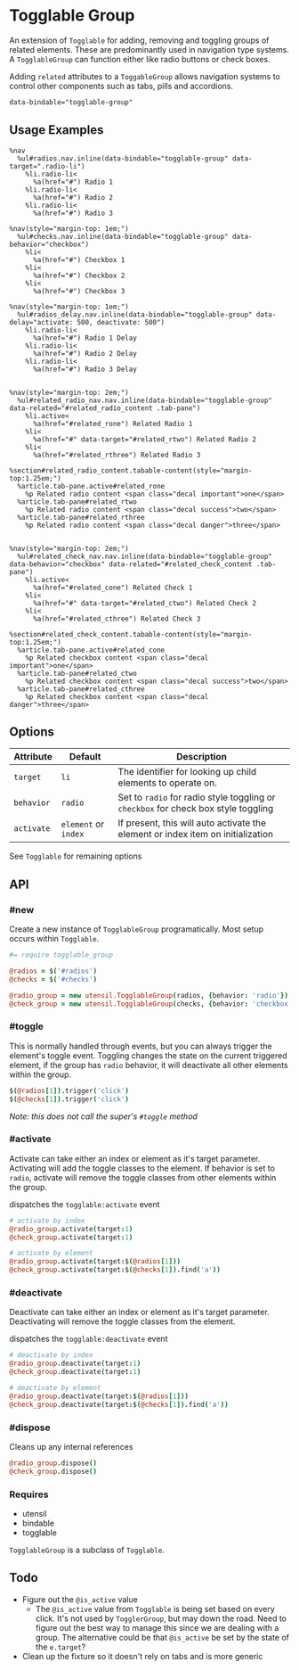 
# Togglable Group
An extension of `Togglable` for adding, removing and toggling groups of
related elements. These are predominantly used in navigation type
systems. A `TogglableGroup` can function either like radio buttons or
check boxes.

Adding `related` attributes to a `ToggableGroup` allows navigation
systems to control other components such as tabs, pills and accordions.

```html
data-bindable="togglable-group"
```

## Usage Examples

<!--~ markup/togglable_group.html.haml -->
```haml
%nav
  %ul#radios.nav.inline(data-bindable="togglable-group" data-target=".radio-li")
    %li.radio-li<
      %a(href="#") Radio 1
    %li.radio-li<
      %a(href="#") Radio 2
    %li.radio-li<
      %a(href="#") Radio 3

%nav(style="margin-top: 1em;")
  %ul#checks.nav.inline(data-bindable="togglable-group" data-behavior="checkbox")
    %li<
      %a(href="#") Checkbox 1
    %li<
      %a(href="#") Checkbox 2
    %li<
      %a(href="#") Checkbox 3

%nav(style="margin-top: 1em;")
  %ul#radios_delay.nav.inline(data-bindable="togglable-group" data-delay="activate: 500, deactivate: 500")
    %li.radio-li<
      %a(href="#") Radio 1 Delay
    %li.radio-li<
      %a(href="#") Radio 2 Delay
    %li.radio-li<
      %a(href="#") Radio 3 Delay


%nav(style="margin-top: 2em;")
  %ul#related_radio_nav.nav.inline(data-bindable="togglable-group" data-related="#related_radio_content .tab-pane")
    %li.active<
      %a(href="#related_rone") Related Radio 1
    %li<
      %a(href="#" data-target="#related_rtwo") Related Radio 2
    %li<
      %a(href="#related_rthree") Related Radio 3

%section#related_radio_content.tabable-content(style="margin-top:1.25em;")
  %article.tab-pane.active#related_rone
    %p Related radio content <span class="decal important">one</span>
  %article.tab-pane#related_rtwo
    %p Related radio content <span class="decal success">two</span>
  %article.tab-pane#related_rthree
    %p Related radio content <span class="decal danger">three</span>


%nav(style="margin-top: 2em;")
  %ul#related_check_nav.nav.inline(data-bindable="togglable-group" data-behavior="checkbox" data-related="#related_check_content .tab-pane")
    %li.active<
      %a(href="#related_cone") Related Check 1
    %li<
      %a(href="#" data-target="#related_ctwo") Related Check 2
    %li<
      %a(href="#related_cthree") Related Check 3

%section#related_check_content.tabable-content(style="margin-top:1.25em;")
  %article.tab-pane.active#related_cone
    %p Related checkbox content <span class="decal important">one</span>
  %article.tab-pane#related_ctwo
    %p Related checkbox content <span class="decal success">two</span>
  %article.tab-pane#related_cthree
    %p Related checkbox content <span class="decal danger">three</span>
```
<!-- end -->

## Options

Attribute  | Default              | Description
---------- | -------------------- | -------------------------------------------
`target`   | `li`                 | The identifier for looking up child elements to operate on.
`behavior` | `radio`              | Set to `radio` for radio style toggling or `checkbox` for check box style toggling
`activate` | `element` or `index` | If present, this will auto activate the element or index item on initialization

See `Togglable` for remaining options 


## API

### #new
Create a new instance of `TogglableGroup` programatically. Most setup
occurs within `Togglable`. 

```coffee
#= require togglable_group

@radios = $('#radios')
@checks = $('#checks')

@radio_group = new utensil.TogglableGroup(radios, {behavior: 'radio'})
@check_group = new utensil.TogglableGroup(checks, {behavior: 'checkbox'})
```

### #toggle
This is normally handled through events, but you can always trigger the
element's toggle event. Toggling changes the state on the current triggered
element, if the group has `radio` behavior, it will deactivate all other
elements within the group.

```coffee
$(@radios[1]).trigger('click')
$(@checks[1]).trigger('click')
```

_Note: this does not call the super's `#toggle` method_

### #activate
Activate can take either an index or element as it's target parameter.
Activating will add the toggle classes to the element. If behavior is
set to `radio`, activate will remove the toggle classes from other
elements within the group.

dispatches the `togglable:activate` event

```coffee
# activate by index
@radio_group.activate(target:1)
@check_group.activate(target:1)

# activate by element
@radio_group.activate(target:$(@radios[1]))
@check_group.activate(target:$(@checks[1]).find('a'))
```

### #deactivate
Deactivate can take either an index or element as it's target parameter.
Deactivating will remove the toggle classes from the element.

dispatches the `togglable:deactivate` event

```coffee
# deactivate by index
@radio_group.deactivate(target:1)
@check_group.deactivate(target:1)

# deactivate by element
@radio_group.deactivate(target:$(@radios[1]))
@check_group.deactivate(target:$(@checks[1]).find('a'))
```

### #dispose
Cleans up any internal references 

```coffee
@radio_group.dispose()
@check_group.dispose()
```

### Requires
- utensil
- bindable
- togglable

`TogglableGroup` is a subclass of `Togglable`.

## Todo
- Figure out the `@is_active` value
  - The `@is_active` value from `Togglable` is being set based
    on every click. It's not used by `TogglerGroup`, but may down the
    road. Need to figure out the best way to manage this since we are
    dealing with a group. The alternative could be that `@is_active` be
    set by the state of the `e.target`?
- Clean up the fixture so it doesn't rely on tabs and is more generic

